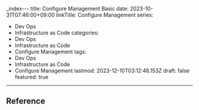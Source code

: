 _index---
title: Configure Management Basic
date: 2023-10-31T07:46:00+09:00
linkTitle: Configure Management
series:
  - Dev Ops
  - Infrastructure as Code
categories:
  - Dev Ops
  - Infrastructure as Code
  - Configure Management
tags:
  - Dev Ops
  - Infrastructure as Code
  - Configure Management
lastmod: 2023-12-10T03:12:46.153Z
draft: false
featured: true
---

## Reference
